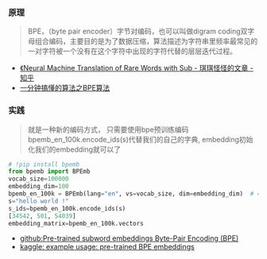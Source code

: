 
### 原理
> BPE，（byte pair encoder）字节对编码，也可以叫做digram coding双字母组合编码，主要目的是为了数据压缩，算法描述为字符串里频率最常见的一对字符被一个没有在这个字符中出现的字符代替的层层迭代过程。

- [《Neural Machine Translation of Rare Words with Sub - 琪琪怪怪的文章 - 知乎](https://zhuanlan.zhihu.com/p/38574684)
- [一分钟搞懂的算法之BPE算法](https://zhuanlan.zhihu.com/p/38130825)

### 实践   
>就是一种新的编码方式，
只需要使用bpe预训练编码bpemb_en_100k.encode_ids(s)代替我们的自己的字典,
embedding初始化我们的embedding就可以了  

```python
# !pip install bpemb
from bpemb import BPEmb
vocab_size=100000
embedding_dim=100
bpemb_en_100k = BPEmb(lang="en", vs=vocab_size, dim=embedding_dim)  # 40 M；词表越大切分越少
s="hello world !"
s_ids=bpemb_en_100k.encode_ids(s)
[34542, 501, 54039]
embedding_matrix=bpemb_en_100k.vectors

```

- [github:Pre-trained subword embeddings Byte-Pair Encoding (BPE)](https://github.com/bheinzerling/bpemb)
- [kaggle: example usage: pre-trained BPE embeddings](https://www.kaggle.com/lefant/example-usage-pre-trained-bpe-embeddings)


> 




